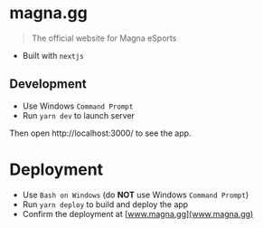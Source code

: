 # magna.gg

> The official website for Magna eSports

- Built with `nextjs`

## Development

- Use Windows `Command Prompt`
- Run `yarn dev` to launch server

Then open http://localhost:3000/ to see the app.

# Deployment

- Use `Bash on Windows` (do **NOT** use Windows `Command Prompt`)
- Run `yarn deploy` to build and deploy the app
- Confirm the deployment at [www.magna.gg](www.magna.gg)
